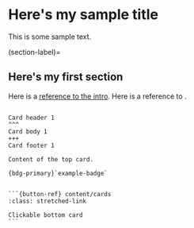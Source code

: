 # Here's my sample title

This is some sample text.

(section-label)=
## Here's my first section

Here is a [reference to the intro](intro.md). Here is a reference to [](section-label).


<!-- (section-label)= is a label that’s attached to a section header. It refers to whatever header follows, and allows you to refer to this label later on in your text.

[link text](link-target) syntax is how you specify a link in markdown. Here we’ve linked to another page, as well as to the label we created above. -->

<!-- (section-label)=是附加到节标题的标签。它引用后面的任何标题，并允许您稍后在文本中引用此标签。

[link text](link-target)语法是您在 Markdown 中指定链接的方式。在这里，我们链接到另一个页面，以及我们在上面创建的标签。 -->


````{card} Card 1 title

Card header 1
^^^
Card body 1
+++
Card footer 1
````


````{card}
Content of the top card.

{bdg-primary}`example-badge`

````

````{card}

```{button-ref} content/cards
:class: stretched-link

Clickable bottom card
```

````